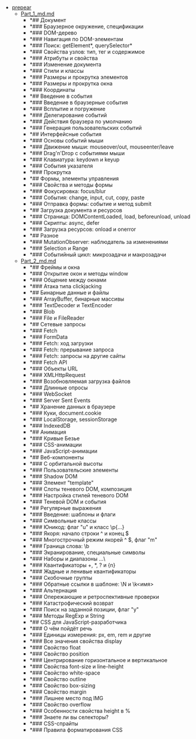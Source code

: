 - <a href = "E:\Node_projects\Node_Way\Education\IlKan\js.ru\_src\prepear\cat.prepear\dir.prepear.md">prepear</a>
    - <a href = "E:\Node_projects\Node_Way\Education\IlKan\js.ru\_src\prepear\Part_1_md.md">Part_1_md.md</a>
        - *## Документ
        - *### Браузерное окружение, спецификации
        - *### DOM-дерево
        - *### Навигация по DOM-элементам
        - *### Поиск: getElement\*, querySelector\*
        - *### Свойства узлов: тип, тег и содержимое
        - *### Атрибуты и свойства
        - *### Изменение документа
        - *### Стили и классы
        - *### Размеры и прокрутка элементов
        - *### Размеры и прокрутка окна
        - *### Координаты
        - *## Введение в события
        - *### Введение в браузерные события
        - *### Всплытие и погружение
        - *### Делегирование событий
        - *### Действия браузера по умолчанию
        - *### Генерация пользовательских событий
        - *## Интерфейсные события
        - *### Основы событий мыши
        - *### Движение мыши: mouseover/out, mouseenter/leave
        - *### Drag'n'Drop с событиями мыши
        - *### Клавиатура: keydown и keyup
        - *### События указателя
        - *### Прокрутка
        - *## Формы, элементы управления
        - *### Свойства и методы формы
        - *### Фокусировка: focus/blur
        - *### События: change, input, cut, copy, paste
        - *### Отправка формы: событие и метод submit
        - *## Загрузка документа и ресурсов
        - *### Страница: DOMContentLoaded, load, beforeunload, unload
        - *### Скрипты: async, defer
        - *### Загрузка ресурсов: onload и onerror
        - *## Разное
        - *### MutationObserver: наблюдатель за изменениями
        - *### Selection и Range
        - *### Событийный цикл: микрозадачи и макрозадачи
    - <a href = "E:\Node_projects\Node_Way\Education\IlKan\js.ru\_src\prepear\Part_2_md.md">Part_2_md.md</a>
        - *## Фреймы и окна
        - *### Открытие окон и методы window
        - *### Общение между окнами
        - *### Атака типа clickjacking
        - *## Бинарные данные и файлы
        - *### ArrayBuffer, бинарные массивы
        - *### TextDecoder и TextEncoder
        - *### Blob
        - *### File и FileReader
        - *## Сетевые запросы
        - *### Fetch
        - *### FormData
        - *### Fetch: ход загрузки
        - *### Fetch: прерывание запроса
        - *### Fetch: запросы на другие сайты
        - *### Fetch API
        - *### Объекты URL
        - *### XMLHttpRequest
        - *### Возобновляемая загрузка файлов
        - *### Длинные опросы
        - *### WebSocket
        - *### Server Sent Events
        - *## Хранение данных в браузере
        - *### Куки, document.cookie
        - *### LocalStorage, sessionStorage
        - *### IndexedDB
        - *## Анимация
        - *### Кривые Безье
        - *### CSS-анимации
        - *### JavaScript-анимации
        - *## Веб-компоненты
        - *### С орбитальной высоты
        - *### Пользовательские элементы 
        - *### Shadow DOM
        - *### Элемент "template"
        - *### Слоты теневого DOM, композиция
        - *### Настройка стилей теневого DOM
        - *### Теневой DOM и события
        - *## Регулярные выражения
        - *### Введение: шаблоны и флаги
        - *### Символьные классы
        - *### Юникод: флаг "u" и класс \\p{...}
        - *### Якоря: начало строки ^ и конец $
        - *### Многострочный режим якорей ^ $, флаг "m"
        - *### Граница слова: \\b
        - *### Экранирование, специальные символы
        - *### Наборы и диапазоны \...\
        - *### Квантификаторы +, \*, ? и {n}
        - *### Жадные и ленивые квантификаторы
        - *### Скобочные группы
        - *### Обратные ссылки в шаблоне: \\N и \\k<имя>
        - *### Альтернация 
        - *### Опережающие и ретроспективные проверки
        - *### Катастрофический возврат
        - *### Поиск на заданной позиции, флаг "y"
        - *### Методы RegExp и String
        - *## CSS для JavaScript-разработчика
        - *### О чём пойдёт речь
        - *### Единицы измерения: px, em, rem и другие
        - *### Все значения свойства display
        - *### Свойство float
        - *### Свойство position
        - *### Центрирование горизонтальное и вертикальное
        - *### Свойства font-size и line-height
        - *### Свойство white-space
        - *### Свойство outline
        - *### Свойство box-sizing
        - *### Свойство margin
        - *### Лишнее место под IMG
        - *### Свойство overflow
        - *### Особенности свойства height в %
        - *### Знаете ли вы селекторы?
        - *### CSS-спрайты
        - *### Правила форматирования CSS
